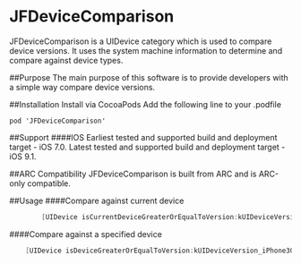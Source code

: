 # JFDeviceComparison
JFDeviceComparison is a UIDevice category which is used to compare device versions. It uses the system machine information to determine and compare against device types.

##Purpose
The main purpose of this software is to provide developers with a simple way compare device versions.

##Installation
Install via CocoaPods
Add the following line to your .podfile

```
pod 'JFDeviceComparison'
```
##Support
####IOS
Earliest tested and supported build and deployment target - iOS 7.0.
Latest tested and supported build and deployment target - iOS 9.1.

##ARC Compatibility
JFDeviceComparison is built from ARC and is ARC-only compatible. 

##Usage
####Compare against current device
``` objective-c
        [UIDevice isCurrentDeviceGreaterOrEqualToVersion:kUIDeviceVersion_iPhone6];
```
####Compare against a specified device
``` objective-c
	[UIDevice isDeviceGreaterOrEqualToVersion:kUIDeviceVersion_iPhone3GS deviceName:kUIDeviceVersion_iPhone6];
```
